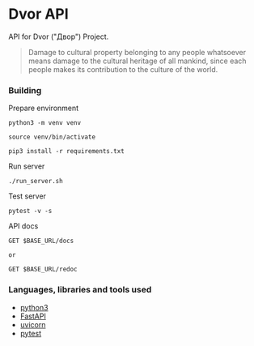 # Dvor API

API for Dvor ("Двор") Project. 

> Damage to cultural property belonging to
any people whatsoever means damage to the
cultural heritage of all mankind, since each
people makes its contribution to the culture of
the world.

### Building

Prepare environment

```shell
python3 -m venv venv
```

```shell
source venv/bin/activate
```

```shell
pip3 install -r requirements.txt
```

Run server

```shell
./run_server.sh
```

Test server

```shell
pytest -v -s
```

API docs

```
GET $BASE_URL/docs

or

GET $BASE_URL/redoc
```

### Languages, libraries and tools used

* [python3](https://docs.python.org/3.9/)
* [FastAPI](https://fastapi.tiangolo.com)
* [uvicorn](https://github.com/encode/uvicorn)
* [pytest](https://docs.pytest.org/en/6.2.x/contents.html)
